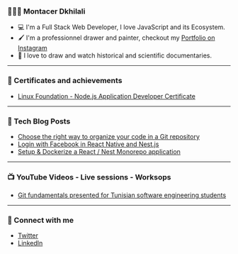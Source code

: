 ### 🙋🏻‍♂️ Montacer Dkhilali

- 💻 I'm a Full Stack Web Developer, I love JavaScript and its Ecosystem.
- 🖌 I'm a professionnel drawer and painter, checkout my [Portfolio on Instagram](https://instagram.com/montacerart)
- 💜 I love to draw and watch historical and scientific documentaries.

---

### 📜 Certificates and achievements

- [Linux Foundation - Node.js Application Developer Certificate](https://www.credly.com/earner/earned/badge/f42b9299-4e32-47f3-a84a-1e11eec12c3a)

---

### 📕 Tech Blog Posts

- [Choose the right way to organize your code in a Git repository](https://montacerdk.medium.com/choose-the-right-way-to-organize-your-code-in-a-git-repository-a900bf52e326)
- [Login with Facebook in React Native and Nest.js](https://montacerdk.medium.com/login-with-facebook-in-react-native-and-nest-js-39730e76b89)
- [Setup & Dockerize a React / Nest Monorepo application](https://montacerdk.medium.com/setup-dockerize-a-react-nest-monorepo-application-7a800060bd63)

---

### 📺 YouTube Videos - Live sessions - Worksops

- [Git fundamentals presented for Tunisian software engineering students ](https://www.youtube.com/watch?v=p3NiagnWF4o)

---

### 💬 Connect with me

- [Twitter](https://twitter.com/montacerdk)
- [LinkedIn](https://www.linkedin.com/in/montacerdk/)
